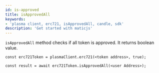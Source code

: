 ```yaml
---
id: is-approved
title: isApprovedAll
keywords: 
- 'plasma client, erc721, isApprovedAll, candle, sdk'
description: 'Get started with maticjs'
---
```


`isApprovedAll` method checks if all token is approved. It returns boolean value.

```
const erc721Token = plasmaClient.erc721(<token address>, true);

const result = await erc721Token.isApprovedAll(<user Address>);

```

